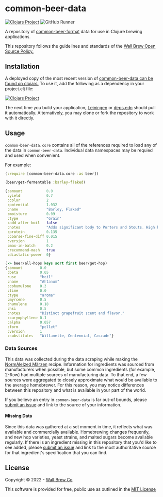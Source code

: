 # common-beer-data

[![Clojars Project](https://img.shields.io/clojars/v/com.wallbrew/common-beer-data.svg)](https://clojars.org/com.wallbrew/common-beer-data)
![GitHub Runner](https://github.com/Wall-Brew-Co/common-beer-data/workflows/Clojurescript%20CI/badge.svg)

A repository of [common-beer-format](https://github.com/Wall-Brew-Co/common-beer-format) data for use in Clojure brewing applications.

This repository follows the guidelines and standards of the [Wall Brew Open Source Policy.](https://github.com/Wall-Brew-Co/open-source "Our open source guidelines")

## Installation

A deployed copy of the most recent version of [common-beer-data can be found on clojars.](https://clojars.org/com.wallbrew/common-beer-data)
To use it, add the following as a dependency in your project.clj file:

[![Clojars Project](https://clojars.org/com.wallbrew/common-beer-data/latest-version.svg)](https://clojars.org/com.wallbrew/common-beer-data)

The next time you build your application, [Leiningen](https://leiningen.org/) or [deps.edn](https://clojure.org/guides/deps_and_cli) should pull it automatically.
Alternatively, you may clone or fork the repository to work with it directly.

## Usage

`common-beer-data.core` contains all of the references required to load any of the data in `common-beer-data`.
Individual data namespaces may be requied and used when convenient.

For example:

```clj
(:require [common-beer-data.core :as beer])

(beer/get-fermentable :barley-flaked)

{:amount           0.0
 :yield            0.7
 :color            2
 :potential        1.032
 :name             "Barley, Flaked"
 :moisture         0.09
 :type             "Grain"
 :add-after-boil   false
 :notes            "Adds significant body to Porters and Stouts. High haze producing protein prevents use in light beers."
 :protein          0.135
 :coarse-fine-diff 0.015
 :version          1
 :max-in-batch     0.2
 :recommend-mash   true
 :diastatic-power  0}

(-> beer/all-hops keys sort first beer/get-hop)
{:amount        0.0
 :beta          0.05
 :use           "boil"
 :name          "Ahtanum"
 :cohumulone    0.3
 :time          0.0
 :type          "aroma"
 :myrcene       0.5
 :humulene      0.18
 :hsi           0.5
 :notes         "Distinct grapefruit scent and flavor."
 :caryophyllene 0.1
 :alpha         0.057
 :form          "pellet"
 :version       1
 :substitutes   "Willamette, Centennial, Cascade"}
```

### Data Sources

This data was collected during the data scraping while making the [NormAleIzed Märzen](https://wallbrew.com/2019/11/21/mk-iv-normaleized-marzen/) recipe.
Information for ingredients was sourced from manufacturers when possible, but some common ingredients (for example, 2-Row) had multiple sources of manufacturing data.
To that end, a few sources were aggregated to closely approximate what would be available to the average homebrewer.
For this reason, you may notice differences between this repository and what is available in your part of the world.

If you believe an entry in `common-beer-data` is far out-of bounds, please [submit an issue](https://github.com/Wall-Brew-Co/common-beer-data/issues/new/choose) and link to the source of your information.

#### Missing Data

Since this data was gathered at a set moment in time, it reflects what was available and commercially available.
Homebrewing changes frequently, and new hop varieties, yeast strains, and malted sugars become available regularly.
If there is an ingredient missing in this repository that you'd like to see added, please [submit an issue](https://github.com/Wall-Brew-Co/common-beer-data/issues/new/choose) and link to the most authoritative source for that ingredient's specification that you can find.

## License

Copyright © 2022 - [Wall Brew Co](https://wallbrew.com/)

This software is provided for free, public use as outlined in the [MIT License](https://github.com/Wall-Brew-Co/common-beer-data/blob/master/LICENSE)
